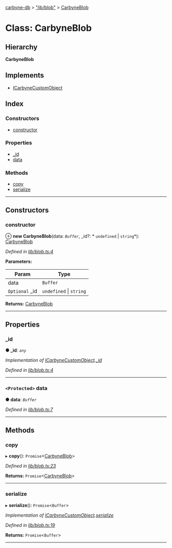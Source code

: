[carbyne-db](../README.md) > ["lib/blob"](../modules/_lib_blob_.md) > [CarbyneBlob](../classes/_lib_blob_.carbyneblob.md)

# Class: CarbyneBlob

## Hierarchy

**CarbyneBlob**

## Implements

* [ICarbyneCustomObject](../interfaces/_lib_types_.icarbynecustomobject.md)

## Index

### Constructors

* [constructor](_lib_blob_.carbyneblob.md#constructor)

### Properties

* [_id](_lib_blob_.carbyneblob.md#_id)
* [data](_lib_blob_.carbyneblob.md#data)

### Methods

* [copy](_lib_blob_.carbyneblob.md#copy)
* [serialize](_lib_blob_.carbyneblob.md#serialize)

---

## Constructors

<a id="constructor"></a>

###  constructor

⊕ **new CarbyneBlob**(data: *`Buffer`*, _id?: * `undefined` &#124; `string`*): [CarbyneBlob](_lib_blob_.carbyneblob.md)

*Defined in [lib/blob.ts:4](https://github.com/allotropelabs/carbyne/blob/0bc7c32/lib/blob.ts#L4)*

**Parameters:**

| Param | Type |
| ------ | ------ |
| data | `Buffer` |
| `Optional` _id |  `undefined` &#124; `string`|

**Returns:** [CarbyneBlob](_lib_blob_.carbyneblob.md)

___

## Properties

<a id="_id"></a>

###  _id

**● _id**: *`any`*

*Implementation of [ICarbyneCustomObject](../interfaces/_lib_types_.icarbynecustomobject.md).[_id](../interfaces/_lib_types_.icarbynecustomobject.md#_id)*

*Defined in [lib/blob.ts:4](https://github.com/allotropelabs/carbyne/blob/0bc7c32/lib/blob.ts#L4)*

___
<a id="data"></a>

### `<Protected>` data

**● data**: *`Buffer`*

*Defined in [lib/blob.ts:7](https://github.com/allotropelabs/carbyne/blob/0bc7c32/lib/blob.ts#L7)*

___

## Methods

<a id="copy"></a>

###  copy

▸ **copy**(): `Promise`<[CarbyneBlob](_lib_blob_.carbyneblob.md)>

*Defined in [lib/blob.ts:23](https://github.com/allotropelabs/carbyne/blob/0bc7c32/lib/blob.ts#L23)*

**Returns:** `Promise`<[CarbyneBlob](_lib_blob_.carbyneblob.md)>

___
<a id="serialize"></a>

###  serialize

▸ **serialize**(): `Promise`<`Buffer`>

*Implementation of [ICarbyneCustomObject](../interfaces/_lib_types_.icarbynecustomobject.md).[serialize](../interfaces/_lib_types_.icarbynecustomobject.md#serialize)*

*Defined in [lib/blob.ts:19](https://github.com/allotropelabs/carbyne/blob/0bc7c32/lib/blob.ts#L19)*

**Returns:** `Promise`<`Buffer`>

___

